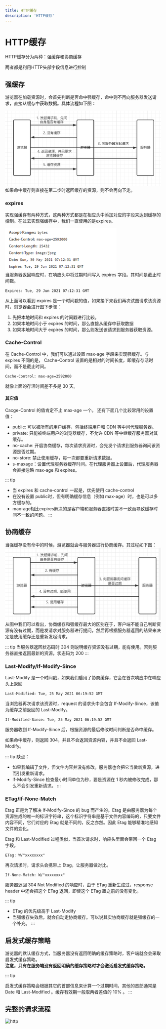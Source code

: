 ```yaml
---
title: HTTP缓存
description: 'HTTP缓存'
---
```


# HTTP缓存

HTTP缓存分为两种：强缓存和协商缓存  

两者都是利用HTTP头部字段信息进行控制

<!-- 游览器缓存机制有四个方面，它们按照获取资源时请求的优先级依次排列如下：
1. Memory Cache
2. Service Worker Cache
3. HTTP Cache
4. Push Cache

这些信息能在控制台中查看，如图下：（前提是配置了缓存）  
![http](../../assets/optimize/HttpCache_05.png)  
注意到其中 szie 的描写，标注出了文件对应的缓存模式。 

* 200 from memory cache  
对标 Memory Cache 类型，表示不访问服务器，直接从内存中读取缓存。因为缓存的资源保存在内存中，所以读取速度较快，但是关闭进程后，缓存资源也会随之销毁，一般来说，系统不会给内存分配较大的容量，因此内存缓存一般用于存储较小文件。同时内存缓存在有时效性要求的场景下也很有用（比如浏览器的隐私模式）。  
* 200 from disk cache  
一般由from memory cache 转换而来。表示不访问服务器，直接从硬盘中读取缓存。与内存相比，硬盘的读取速度相对较慢，但硬盘缓存持续的时间更长，关闭进程之后，缓存的资源仍然存在。由于硬盘的容量较大，因此一般用于存储大文件。  
* 200 from prefetch cache  
 在 preload 或 prefetch 的资源加载时，两者也是均存储在 http cache，当资源加载完成后，如果资源是可以被缓存的，那么其被存储在 http cache 中等待后续使用；如果资源不可被缓存，那么其在被使用前均存储在 memory cache。  
* from ServiceWorker  
对标 Service Worker Cache 类型   -->



## 强缓存
游览器在加载资源时，会首先判断是否命中强缓存，命中则不再向服务器发送请求，直接从缓存中获取数据。具体流程如下图：  

![http](../../assets/optimize/HttpCache_01.png)  
如果命中缓存则直接在第二步时返回缓存的资源，则不会再向下走。

### expires
实现强缓存有两种方式，这两种方式都是在相应头中添加对应的字段来达到缓存的控制。在过去实现强缓存中，我们一直使用的是expires。   

![http](../../assets/optimize/HttpCache_02.png)  
当服务器返回响应时，在响应头中将过期时间写入 expires 字段。其时间是截止时间戳。  
```
Expires: Tue, 29 Jun 2021 07:12:31 GMT
```
<!-- 而cache-control则是根据现在时间和过期时间计算出来的时间差，单位为 秒。
```
Cache-Control: max-age=2592000
```
这里为什么会强调 cache-control，因为 cache-control 就是即将讲的实现强缓存第二个方式。   -->

从上面可以看到 expires 是一个时间戳的值，如果接下来我们再次试图请求该资源时，浏览器会进行图下步骤：  
1. 先把本地时间和 expires 的时间戳进行比较。  
2. 如果本地时间小于 expires 的时间，那么直接从缓存中获取数据
3. 如果本地时间大于 expires 的时间，那么则发送该请求到服务器获取资源。  

### Cache-Control 
在 Cache-Control 中，我们可以通过设置 max-age 字段来实现强缓存。与 expires 不同的是， Cache-Control 设置的是相对的时间长度，即缓存存活时间，而不是截止时间。    
```
Cache-Control: max-age=2592000
```
就像上面的存活时间差不多是 30 天。  

#### 其它值
Cacge-Control 的值肯定不止 max-age 一个。 还有下面几个比较常用的设置值：

* public: 可以被所有的用户缓存，包括终端用户和 CDN 等中间代理服务器。
* private: 只能被终端用户的浏览器缓存，不允许 CDN 等中继缓存服务器对其缓存。
* no-cache: 开启协商缓存，每次请求资源时，会先发个请求到服务器询问该资源是否过期。
* no-store: 禁止使用缓存，每一次都要重新请求数据。
* s-maxage：设置代理服务器缓存时间。在代理服务器上设置后，代理服务器会直接忽略 max-age 和 expires。

::: tip
* 当 expires 和 cache-control 一起是，优先使用 cache-control
* 在没有设置 public时，但有明确缓存信息（例如 max-age）时，也是可以多方缓存的。
* max-age相比expires解决的是客户端和服务器直接时差不一致而导致缓存时间不一致的问题。
:::


## 协商缓存
当强缓存没有命中的时候，游览器就会与服务器进行协商缓存。其过程如下图：  
![http](../../assets/optimize/HttpCache_03.png)   
从图中我们可以看出，协商缓存和强缓存最大的区别在于，客户端不能自己判断资源有没有过期，而是发请求对服务器进行提问，然后再根据服务器返回的结果来决定是使用缓存还是重新发起请求。  

::: tip
当服务器返回状态码时 304 则说明缓存资源没有过期，能有使用。否则服务器直接返回最新的资源，状态码为 200
:::

### Last-Modify/If-Modify-Since
Last-Modify 是一个时间戳，如果我们启用了协商缓存，它会在首次响应中在响应头上返回  
```
Last-Modified: Tue, 25 May 2021 06:19:52 GMT
```

当浏览器再次请求该资源时，request 的请求头中会包含 If-Modify-Since，该值为缓存之前返回的 Last-Modify。
```
If-Modified-Since: Tue, 25 May 2021 06:19:52 GMT
```
服务器收到 If-Modify-Since 后，根据资源的最后修改时间判断是否命中缓存。

如果命中缓存，则返回 304，并且不会返回资源内容，并且不会返回 Last-Modify。  

::: tip
缺点：
* 如果我编辑了文件，但文件内容并没有修改。服务器也会把它当做新资源，进而引发重新请求。
* If-Modify-Since 检查最小时间单位为秒，要是资源在 1 秒内被修改完成，那么不会引发重新请求。
:::

### ETag/If-None-Match
Etag 正是为了解决 If-Modify-Since 的 bug 而产生的。Etag 是由服务器为每个资源生成的唯一的标识字符串，这个标识字符串是基于文件内容编码的，只要文件内容不同，它们对应的 Etag 就是不同的，反之亦然。因此 Etag 能够精准地感知文件的变化。  

Etag 和 Last-Modified 过程类似，当首次请求时，响应头里面会带回一个 Etag 字段。 
```
ETag: W/"xxxxxxxx"
```

再次请求时，请求头会携带上 Etag，让服务器做对比。  
```
If-None-Match: W/"xxxxxxxx"
```

服务器返回 304 Not Modified 的响应时，由于 ETag 重新生成过，response header 中还会把这个 ETag 返回，即使这个 ETag 跟之前的没有变化。

::: tip
* ETag 的优先级高于 Last-Modify
* 当强缓存失效后，就会自动走协商缓存。可以说其实协商缓存就是强缓存的一个补充。
:::

## 启发式缓存策略
游览器的默认缓存方式，当服务器没有返回明确的缓存策略时，客户端就会会采取启发式缓存策略。  
**注意，只有在服务端没有返回明确的缓存策略时才会激活启发式缓存策略。**

::: tip

启发式缓存策略会根据其它的首部信息来计算一个过期时间，其他的首部通常是 Date 和 Last-Modified 。缓存有效期一般取两者差值的 10% 。
:::


## 完整的请求流程

![http](~@alias/optimize/HttpCache_06.png)

<!-- ## 补充

### 如何在项目中使用缓存
由于缓存都是在响应头中配置，所以基本都是在服务端中配置，例如 nginx。  

#### nginx 配置
配置 expires
```js
location /js/ {
    root C:\project\cbdist; // 你的文件存放路径
    expires 30s;
}
```
配置 Cache-Control
```js
location /js/ {
    root C:\project\cbdist; // 你的文件存放路径
    add_header Cache-Control max-age=30;
}
``` -->
